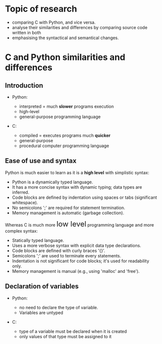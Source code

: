# Topic of research

- comparing C with Python, and vice versa.
- analyse their similarities and differences by comparing source code written in both
- emphasising the syntactical and semantical changes.

# C and Python similarities and differences

## Introduction

- Python:
    - interpreted = much **slower** programs execution
    - high-level
    - general-purpose programming language

- C:
    - compiled = executes programs much **quicker**
    - general-purpose
    - procedural computer programming language

## Ease of use and syntax

Python is much easier to learn as it is a **high level** with simplistic syntax:
- Python is a dynamically typed language.
- It has a more concise syntax with dynamic typing; data types are inferred.
- Code blocks are defined by indentation using spaces or tabs (significant whitespace).
- No semicolons ';' are required for statement termination.
- Memory management is automatic (garbage collection).

Whereas C is much more <font size="5">low level</font> programming language and more complex syntax:
- Statically typed language.
- Uses a more verbose syntax with explicit data type declarations.
- Code blocks are defined with curly braces '{}'.
- Semicolons ';' are used to terminate every statements.
- Indentation is not significant for code blocks; it's used for readability only.
- Memory management is manual (e.g., using 'malloc' and 'free').

## Declaration of variables

- Python:
    - no need to declare the type of variable.
    - Variables are untyped

- C:
    - type of a variable must be declared when it is created
    - only values of that type must be assigned to it